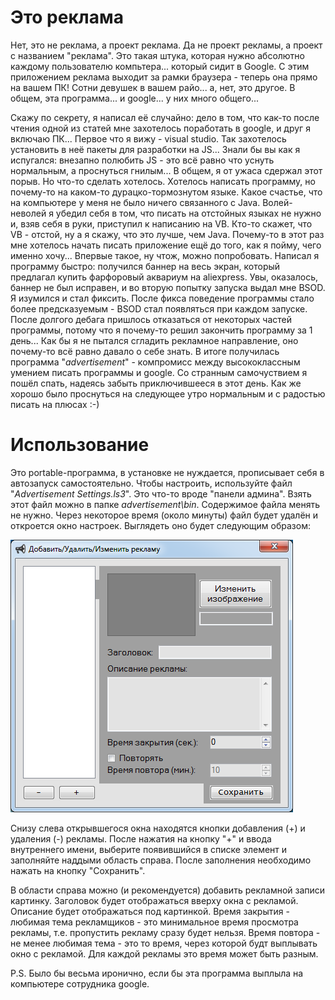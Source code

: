 # Это реклама
Нет, это не реклама, а проект реклама. Да не проект рекламы, а проект с названием "реклама".
Это такая штука, которая нужно абсолютно каждому пользователю компьтера... который сидит в Google.
С этим приложением реклама выходит за рамки браузера - теперь она прямо на вашем ПК! Сотни девушек в вашем райо... а, нет, это другое.
В общем, эта программа... и google... у них много общего...

Скажу по секрету, я написал её случайно: дело в том, что как-то после чтения одной из статей мне захотелось поработать в google, и друг я включаю ПК... 
Первое что я вижу - visual studio. Так захотелось установить в неё пакеты для разработки на JS... 
Знали бы вы как я испугался: внезапно полюбить JS - это всё равно что уснуть нормальным, а проснуться гнилым... В общем, я от ужаса сдержал этот порыв. Но что-то сделать хотелось.
Хотелось написать программу, но почему-то на каком-то дурацко-тормознутом языке. Какое счастье, что на компьютере у меня не было ничего связанного с Java.
Волей-неволей я убедил себя в том, что писать на отстойных языках не нужно и, взяв себя в руки, приступил к написанию на VB. Кто-то скажет, что VB - отстой, ну а я скажу, что это лучше, чем Java.
Почему-то в этот раз мне хотелось начать писать приложение ещё до того, как я пойму, чего именно хочу... Впервые такое, ну чтож, можно попробовать. Написал я программу быстро: получился баннер на весь экран, который предлагал купить фарфоровый аквариум на aliexpress. Увы, оказалось, баннер не был исправен, и во вторую попытку запуска выдал мне BSOD. Я изумился и стал фиксить. 
После фикса поведение программы стало более предсказуемым - BSOD стал появляться при каждом запуске.
После долгого дебага пришлось отказаться от некоторых частей программы, потому что я почему-то решил закончить программу за 1 день...
Как бы я не пытался сгладить рекламное направление, оно почему-то всё равно давало о себе знать. 
В итоге получилась программа "*advertisement*" - компромисс между высококлассным умением писать программы и google. Со странным самочуствием я пошёл спать, надеясь забыть приключившееся в этот день. Как же хорошо было проснуться на следующее утро нормальным и с радостью писать на плюсах :-)

# Использование
Это portable-программа, в установке не нуждается, прописывает себя в автозапуск самостоятельно.
Чтобы настроить, используйте файл "*Advertisement Settings.ls3*". Это что-то вроде "панели админа". Взять этот файл можно в папке *advertisement\bin*. Содержимое файла менять не нужно. Через некоторое время (около минуты) файл будет удалён и откроется окно настроек. Выглядеть оно будет следующим образом:

![Scheme](shot.PNG)

Снизу слева открывшегося окна находятся кнопки добавления (+) и удаления (-) рекламы. После нажатия на кнопку "+" и ввода внутреннего имени, выберите появившийся в списке элемент и заполняйте наддыми область справа. После заполнения необходимо нажать на кнопку "Сохранить". 

В области справа можно (и рекомендуется) добавить рекламной записи картинку. Заголовок будет отображаться вверху окна с рекламой. Описание будет отображаться под картинкой. Время закрытия - любимая тема рекламщиков - это минимальное время просмотра рекламы, т.е. пропустить рекламу сразу будет нельзя. Время повтора - не менее любимая тема - это то время, через которой будт выплывать окно с рекламой. Для каждой рекламы это время может быть разным.

P.S. Было бы весьма иронично, если бы эта программа выплыла на компьютере сотрудника google.